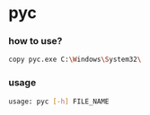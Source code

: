# pyc

### how to use?

```bash
copy pyc.exe C:\Windows\System32\
```

### usage

```bash
usage: pyc [-h] FILE_NAME
```

